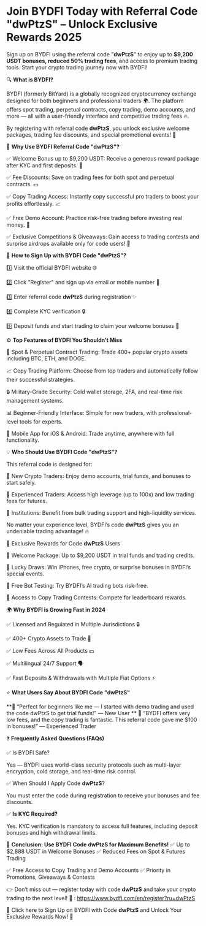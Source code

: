 # Join BYDFI Today with Referral Code "dwPtzS" – Unlock Exclusive Rewards 2025

Sign up on BYDFI using the referral code "**dwPtzS**" to enjoy up to **$9,200 USDT bonuses, reduced 50% trading fees**, and access to premium trading tools. Start your crypto trading journey now with BYDFI!

🔍 **What is BYDFI?**

BYDFI (formerly BitYard) is a globally recognized cryptocurrency exchange designed for both beginners and professional traders 🌍. The platform offers spot trading, perpetual contracts, copy trading, demo accounts, and more — all with a user-friendly interface and competitive trading fees 🔥.

By registering with referral code **dwPtzS**, you unlock exclusive welcome packages, trading fee discounts, and special promotional events! 🎁

🎯 **Why Use BYDFI Referral Code "dwPtzS"?**

✅ Welcome Bonus up to $9,200 USDT: Receive a generous reward package after KYC and first deposits. 🎉

✅ Fee Discounts: Save on trading fees for both spot and perpetual contracts. 💵

✅ Copy Trading Access: Instantly copy successful pro traders to boost your profits effortlessly. 📈

✅ Free Demo Account: Practice risk-free trading before investing real money. 🧪

✅ Exclusive Competitions & Giveaways: Gain access to trading contests and surprise airdrops available only for code users! 🎲

📝 **How to Sign Up with BYDFI Code "dwPtzS"?**

1️⃣ Visit the official BYDFI website 🌐

2️⃣ Click "Register" and sign up via email or mobile number 📱

3️⃣ Enter referral code **dwPtzS** during registration ✨

4️⃣ Complete KYC verification 🔒

5️⃣ Deposit funds and start trading to claim your welcome bonuses 🚀

⚙️ **Top Features of BYDFI You Shouldn’t Miss**

💼 Spot & Perpetual Contract Trading: Trade 400+ popular crypto assets including BTC, ETH, and DOGE.

📈 Copy Trading Platform: Choose from top traders and automatically follow their successful strategies.

🔒 Military-Grade Security: Cold wallet storage, 2FA, and real-time risk management systems.

📊 Beginner-Friendly Interface: Simple for new traders, with professional-level tools for experts.

📱 Mobile App for iOS & Android: Trade anytime, anywhere with full functionality.

💡 **Who Should Use BYDFI Code "dwPtzS"?**

This referral code is designed for:

👶 New Crypto Traders: Enjoy demo accounts, trial funds, and bonuses to start safely.

💼 Experienced Traders: Access high leverage (up to 100x) and low trading fees for futures.

🏦 Institutions: Benefit from bulk trading support and high-liquidity services.

No matter your experience level, BYDFI’s code **dwPtzS** gives you an undeniable trading advantage! 🔥

🎁 Exclusive Rewards for Code **dwPtzS** Users

🎉 Welcome Package: Up to $9,200  USDT in trial funds and trading credits.

🎲 Lucky Draws: Win iPhones, free crypto, or surprise bonuses in BYDFI’s special events.

🤖 Free Bot Testing: Try BYDFI’s AI trading bots risk-free.

🚀 Access to Copy Trading Contests: Compete for leaderboard rewards.

🌍 **Why BYDFI is Growing Fast in 2024**

✅ Licensed and Regulated in Multiple Jurisdictions 🔒

✅ 400+ Crypto Assets to Trade 💎

✅ Low Fees Across All Products 💵

✅ Multilingual 24/7 Support 🗣️

✅ Fast Deposits & Withdrawals with Multiple Fiat Options ⚡

⭐ **What Users Say About BYDFI Code "dwPtzS"**

**💬 “Perfect for beginners like me — I started with demo trading and used the code dwPtzS to get trial funds!” — New User
**
💬 “BYDFI offers very low fees, and the copy trading is fantastic. This referral code gave me $100 in bonuses!” — Experienced Trader

❓ **Frequently Asked Questions (FAQs)**

✅ Is BYDFI Safe?

Yes — BYDFI uses world-class security protocols such as multi-layer encryption, cold storage, and real-time risk control.

✅ When Should I Apply Code **dwPtzS**?

You must enter the code during registration to receive your bonuses and fee discounts.

✅ **Is KYC Required?**

Yes. KYC verification is mandatory to access full features, including deposit bonuses and high withdrawal limits.

🎯 **Conclusion: Use BYDFI Code dwPtzS for Maximum Benefits!**
✅ Up to $2,888 USDT in Welcome Bonuses
✅ Reduced Fees on Spot & Futures Trading

✅ Free Access to Copy Trading and Demo Accounts
✅ Priority in Promotions, Giveaways & Contests

👉 Don’t miss out — register today with code **dwPtzS** and take your crypto trading to the next level! 🚀 : https://www.bydfi.com/en/register?ru=dwPtzS

🔗 Click here to Sign Up on BYDFI with Code **dwPtzS** and Unlock Your Exclusive Rewards Now! 🎁

